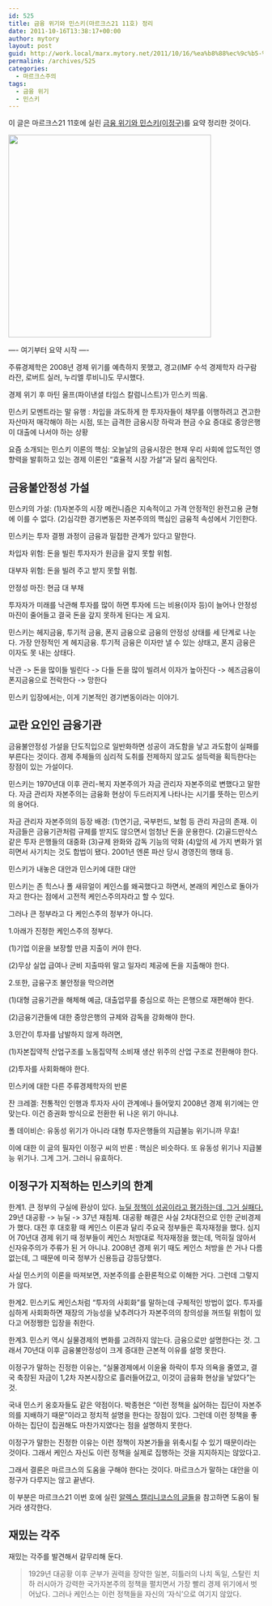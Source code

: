 ```yaml
---
id: 525
title: 금융 위기와 민스키(마르크스21 11호) 정리
date: 2011-10-16T13:38:17+00:00
author: mytory
layout: post
guid: http://work.local/marx.mytory.net/2011/10/16/%ea%b8%88%ec%9c%b5-%ec%9c%84%ea%b8%b0%ec%99%80-%eb%af%bc%ec%8a%a4%ed%82%a4%eb%a7%88%eb%a5%b4%ed%81%ac%ec%8a%a421-11%ed%98%b8-%ec%a0%95%eb%a6%ac/
permalink: /archives/525
categories:
  - 마르크스주의
tags:
  - 금융 위기
  - 민스키
---
```

이 글은 마르크스21 11호에 실린 [금융 위기와 민스키(이정구)](http://marx21.or.kr/article/pageView.marx?articleNo=147&pageNo=1)를 요약 정리한 것이다.

<img src="http://work.local/marx.mytory.net/wp-content/uploads/1/cfile5.uf.14435C434E9ADE490F8CFE.jpg" class="aligncenter" width="400" alt="" filename="itistory-photo-1" filemime="image/jpeg" />

&#8212;- 여기부터 요약 시작 &#8212;-

주류경제학은 2008년 경제 위기를 예측하지 못했고, 경고(IMF 수석 경제학자 라구람 라잔, 로버트 실러, 누리엘 루비니)도 무시했다.

경제 위기 후 마틴 울프(파이낸셜 타임스 칼럼니스트)가 민스키 띄움.

민스키 모멘트라는 말 유행 : 차입을 과도하게 한 투자자들이 채무를 이행하려고 견고한 자산마저 매각해야 하는 시점, 또는 급격한 금융시장 하락과 현금 수요 증대로 중앙은행이 대출에 나서야 하는 상황

요즘 소개되는 민스키 이론의 핵심: 오늘날의 금융시장은 현재 우리 사회에 압도적인 영향력을 발휘하고 있는 경제 이론인 &#8220;효율적 시장 가설&#8221;과 달리 움직인다.

## 금융불안정성 가설

민스키의 가설: (1)자본주의 시장 메컨니즘은 지속적이고 가격 안정적인 완전고용 균형에 이를 수 없다. (2)심각한 경기변동은 자본주의의 핵심인 금융적 속성에서 기인한다.

민스키는 투자 결쩡 과정이 금융과 밀접한 관계가 있다고 말한다.

차입자 위험: 돈을 빌린 투자자가 원금을 갚지 못할 위험.

대부자 위험: 돈을 빌려 주고 받지 못할 위험.

안정성 마진: 현금 대 부채

투자자가 미래를 낙관해 투자를 많이 하면 투자에 드는 비용(이자 등)이 늘어나 안정성 마진이 줄어들고 결국 돈을 갚지 못하게 된다는 게 요지.

민스키는 헤지금융, 투기적 금융, 폰지 금융으로 금융의 안정성 상태를 세 단계로 나눈다. 가장 안정적인 게 헤지금융. 투기적 금융은 이자만 낼 수 있는 상태고, 폰지 금융은 이자도 못 내는 상태다.

낙관 -> 돈을 많이들 빌린다 -> 다들 돈을 많이 빌려서 이자가 높아진다 -> 헤즈금융이 폰지금융으로 전락한다 -> 망한다

민스키 입장에서는, 이게 기본적인 경기변동이라는 이야기.

## 교란 요인인 금융기관

금융불안정성 가설을 단도직입으로 일반화하면 성공이 과도함을 낳고 과도함이 실패를 부른다는 것이다. 경제 주체들의 심리적 도취를 전제하지 않고도 설득력을 획득한다는 장점이 있는 가설이다.

민스키는 1970년대 이후 관리-복지 자본주의가 자금 관리자 자본주의로 변했다고 말한다. 자금 관리자 자본주의는 금융화 현상이 두드러지게 나타나는 시기를 뜻하는 민스키의 용어다.

자금 관리자 자본주의의 등장 배경: (1)연기금, 국부펀드, 보험 등 관리 자금의 존재. 이 자금들은 금융기관처럼 규제를 받지도 않으면서 엄청난 돈을 운용한다. (2)골드만삭스 같은 투자 은행들의 대중화 (3)규제 완화와 감독 기능의 약화 (4)앞의 세 가지 변화가 얽히면서 사기치는 것도 합법이 됐다. 2001년 엔론 파산 당시 경영진의 행태 등.

민스키가 내놓은 대안과 민스키에 대한 대안

민스키는 존 힉스나 폴 새뮤얼이 케인스를 왜곡했다고 하면서, 본래의 케인스로 돌아가자고 한다는 점에서 고전적 케인스주의자라고 할 수 있다.

그러나 큰 정부라고 다 케인스주의 정부가 아니다.

1.아래가 진정한 케인스주의 정부다.

(1)기업 이윤을 보장할 만큼 지출이 커야 한다.

(2)무상 실업 급여나 군비 지출따위 말고 일자리 제공에 돈을 지출해야 한다.

2.또한, 금융구조 불안정을 막으려면

(1)대형 금융기관을 해체해 예금, 대출업무를 중심으로 하는 은행으로 재편해야 한다.

(2)금융기관들에 대한 중앙은행의 규제와 감독을 강화해야 한다.

3.민간이 투자를 남발하지 않게 하려면,

(1)자본집약적 산업구조를 노동집약적 소비재 생산 위주의 산업 구조로 전환해야 한다.

(2)투자를 사회화해야 한다.

민스키에 대한 다른 주류경제학자의 반론

잔 크레겔: 전통적인 인행과 투자자 사이 관계에나 들어맞지 2008년 경제 위기에는 안 맞는다. 이건 증권화 방식으로 전환한 뒤 나온 위기 아니냐.

폴 데이비슨: 유동성 위기가 아니라 대형 투자은행들의 지급불능 위기니까 무효!

이에 대한 이 글의 필자인 이정구 씨의 반론 : 핵심은 비슷하다. 또 유동성 위기나 지급불능 위기나. 그게 그거. 그러니 유효하다.

## 이정구가 지적하는 민스키의 한계

한계1. 큰 정부의 구실에 환상이 있다. [뉴딜 정책이 성공이라고 평가하는데, 그거 실패다.](http://wspaper.org/article/1622) 29년 대공황 -> 뉴딜 -> 37년 재침체. 대공황 해결은 사실 2차대전으로 인한 군비경제가 했다. 대전 후 대호황 때 케인스 이론과 달리 주요국 정부들은 흑자재정을 했다. 심지어 70년대 경제 위기 때 정부들이 케인스 처방대로 적자재정을 했는데, 먹히질 않아서 신자유주의가 주류가 된 거 아니냐. 2008년 경제 위기 때도 케인스 처방을 쓴 거나 다름없는데, 그 때문에 미국 정부가 신용등급 강등당했다.

사실 민스키의 이론을 따져보면, 자본주의를 순환론적으로 이해한 거다. 그런데 그렇지가 않다.

한계2. 민스키도 케인스처럼 &#8220;투자의 사회화&#8221;를 말하는데 구체적인 방법이 없다. 투자를 심하게 사회화하면 재장의 가능성을 낮추려다가 자본주의의 창의성을 꺼뜨릴 위험이 있다고 어정쩡한 입장을 취한다.

한계3. 민스키 역시 실물경제의 변화를 고려하지 않는다. 금융으로만 설명한다는 것. 그래서 70년대 이후 금융불안정성이 크게 증대한 근본적 이유를 설명 못한다.

이정구가 말하는 진정한 이유는, &#8220;실물경제에서 이윤율 하락이 투자 의욕을 줄였고, 결국 축장된 자금이 1,2차 자본시장으로 흘러들어갔고, 이것이 금융화 현상을 낳았다&#8221;는 것.

국내 민스키 옹호자들도 같은 약점이다. 박종현은 &#8220;이런 정책을 싫어하는 집단이 자본주의를 지배하기 때문&#8221;이라고 정치적 설명을 한다는 장점이 있다. 그런데 이런 정책을 좋아하는 집단이 집권해도 마찬가지였다는 점을 설명하지 못한다.

이정구가 말한는 진정한 이유는 이런 정책이 자본가들을 위축시킬 수 있기 때문이라는 것이다. 그래서 케인스 자신도 이런 정책을 실제로 집행하는 것을 지지하지는 않았다고.

그래서 결론은 마르크스의 도움을 구해야 한다는 것이다. 마르크스가 말하는 대안을 이정구가 다루지는 않고 끝낸다.

이 부분은 마르크스21 이번 호에 실린 [알렉스 캘리니코스의 글들](http://marx21.or.kr/show/writerSearch.marx?searchValue=%EC%95%8C%EB%A0%89%EC%8A%A4%20%EC%BA%98%EB%A6%AC%EB%8B%88%EC%BD%94%EC%8A%A4)을 참고하면 도움이 될 거라 생각한다.

## 재밌는 각주

재밌는 각주를 발견해서 갈무리해 둔다.

> 1929년 대공황 이후 군부가 권력을 장악한 일본, 히틀러의 나치 독일, 스탈린 치하 러시아가 강력한 국가자본주의 정책을 펼치면서 가장 빨리 경제 위기에서 벗어났다. 그러나 케인스는 이런 정책들을 자신의 &#8216;자식&#8217;으로 여기지 않았다.